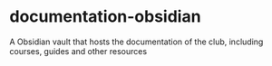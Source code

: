 # documentation-obsidian
A Obsidian vault that hosts the documentation of the club, including courses, guides and other resources
